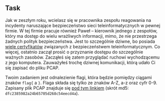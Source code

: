 ## Task

Jak w zeszłym roku, wcielasz się w pracownika zespołu reagowania na incydenty naruszające bezpieczeństwo sieci teleinformatycznych w pewnej firmie. W tej firmie pracuje również Paweł – kierownik jednego z zespołów, który ma dostęp do wielu wrażliwych informacji, mimo, że nie przestrzega żadnych polityk bezpieczeństwa. Jest to szczególnie dziwne, bo posiada [wiele certyfikatów](https://www.youtube.com/watch?v=whEWE6WC1Ew) związanych z bezpieczeństwem teleinformatycznym. Co więcej, ostatnio zaczął prosić o przyznanie dostępu do szczególnie ważnych zasobów. Zacząłeś się zatem przyglądać ruchowi wychodzącemu z jego komputera. Zauważyłeś trochę dziwnej komunikacji, którą udało Ci się zapisać do pliku PCAP.

Twoim zadaniem jest odnalezienie flagi, która będzie pomiędzy ciągami znaków `flag{` a `}`. Flaga składa się tylko ze znaków A-Z, a-z oraz cyfr 0-9. Zapisany plik PCAP znajduje się [pod tym linkiem](ecsm_2015_pcap.gz) (skrót md5: `dfc2385982a24b65705d268c54eecd4a`).
